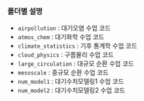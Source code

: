 ### 폴더별 설명

- `airpollution` : 대기오염 수업 코드
- `atmos_chem` : 대기화학 수업 코드
- `climate_statistics` : 기후 통계학 수업 코드
- `cloud_physics` : 구름물리 수업 코드
- `large_circulation` : 대규모 순환 수업 코드
- `mesoscale` : 중규모 순환 수업 코드
- `num_model1` : 대기수치모델링1 수업 코드
- `num_model2` : 대기수치모델링2 수업 코드